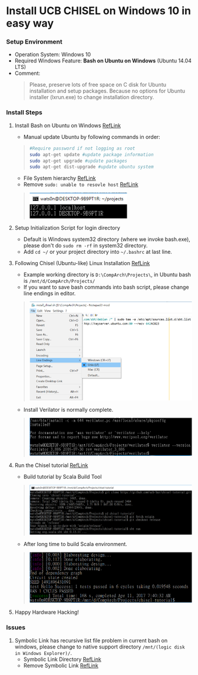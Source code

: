 Install UCB CHISEL on Windows 10 in easy way
===

### Setup Environment
* Operation System: Windows 10
* Required Windows Feature: **Bash on Ubuntu on Windows** (Ubuntu 14.04 LTS)
* Comment:  
	> Please, preserve lots of free space on C disk for Ubuntu installation and setup packages. Because no options for Ubuntu installer (lxrun.exe) to change installation directory.
### Install Steps
1. Install Bash on Ubuntu on Windows [RefLink](https://www.howtogeek.com/249966/how-to-install-and-use-the-linux-bash-shell-on-windows-10/)
    * Manual update Ubuntu by following commands in order:
    > ```bash
    > #Require password if not logging as root 
    > sudo apt-get update #update package information
    > sudo apt-get upgrade #update packages
    > sudo apt-get dist-upgrade #update ubuntu system
    > ```
    * File System hierarchy [RefLink](http://askubuntu.com/questions/759880/where-is-the-ubuntu-file-system-root-directory-in-windows-nt-subsystem-and-vice)
    * Remove `sudo: unable to resovle host` [RefLink](http://askubuntu.com/questions/59458/error-message-when-i-run-sudo-unable-to-resolve-host-none)

	> ![localhost](https://raw.githubusercontent.com/wats0n/install-chisel-win10/master/images/addLocalHost.PNG)
2. Setup Initialization Script for login directory
    * Default is Windows system32 directory (where we invoke bash.exe), please don't do `sudo rm -rf` in system32 directory.
    * Add `cd ~/` or your project directory into `~/.bashrc` at last line.
3. Following Chisel (Ubuntu-like) Linux Installation [RefLink](https://github.com/ucb-bar/chisel3/)
	* Example working directory is `D:\CompArch\Projects\`, in Ubuntu bash is `/mnt/d/CompArch/Projects/`
	* If you want to save bash commands into bash script, please change line endings in editor.
	> ![script](https://raw.githubusercontent.com/wats0n/install-chisel-win10/master/images/buildScript.png)
	* Install Verilator is normally complete.
	> ![verilator](https://raw.githubusercontent.com/wats0n/install-chisel-win10/master/images/installVerilatorOnWin10.PNG)
4. Run the Chisel tutorial [RefLink](https://github.com/ucb-bar/chisel-tutorial)
	* Build tutorial by Scala Build Tool
	> ![init](https://raw.githubusercontent.com/wats0n/install-chisel-win10/master/images/initChiselTutorial.PNG)
	* After long time to build Scala environment.
	> ![finish](https://raw.githubusercontent.com/wats0n/install-chisel-win10/master/images/finiChiselTutorial.PNG)
5. Happy Hardware Hacking!

### Issues
1. Symbolic Link has recursive list file problem in current bash on windows, please change to native support directory `/mnt/(logic disk in Windows Explorer)/`.
    * Symbolic Link Directory [RefLink](http://stackoverflow.com/questions/9587445/how-to-create-a-link-to-a-directory)
    * Remove Symbolic Link [RefLink](http://askubuntu.com/questions/398818/how-to-remove-symbolic-link)
    